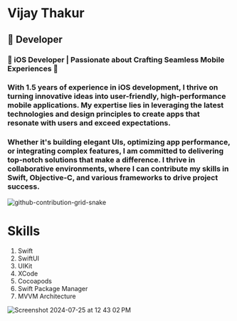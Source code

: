 # Vijay Thakur
##  Developer
### 📱 iOS Developer | Passionate about Crafting Seamless Mobile Experiences 🚀
### With 1.5 years of experience in iOS development, I thrive on turning innovative ideas into user-friendly, high-performance mobile applications. My expertise lies in leveraging the latest technologies and design principles to create apps that resonate with users and exceed expectations.

### Whether it's building elegant UIs, optimizing app performance, or integrating complex features, I am committed to delivering top-notch solutions that make a difference. I thrive in collaborative environments, where I can contribute my skills in Swift, Objective-C, and various frameworks to drive project success.

![github-contribution-grid-snake](https://github.com/user-attachments/assets/b5708a04-b89b-4bde-9ee4-7e4f939f81a6)

# Skills
1. Swift
2. SwiftUI
3. UIKit
4. XCode
5. Cocoapods
6. Swift Package Manager
7. MVVM Architecture
   
![Screenshot 2024-07-25 at 12 43 02 PM](https://github.com/user-attachments/assets/c87898a5-4b25-4ea0-83d2-b50ce4875706)
